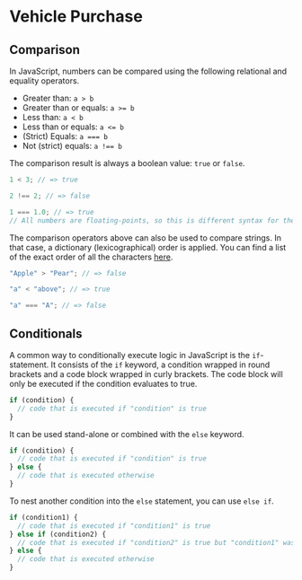 # Vehicle Purchase

## Comparison

In JavaScript, numbers can be compared using the following relational and equality operators.

- Greater than: `a > b`
- Greater than or equals: `a >= b`
- Less than: `a < b`
- Less than or equals: `a <= b`
- (Strict) Equals: `a === b`
- Not (strict) equals: `a !== b`

The comparison result is always a boolean value: `true` or `false`.

```js
1 < 3; // => true

2 !== 2; // => false

1 === 1.0; // => true
// All numbers are floating-points, so this is different syntax for the exact same value.
```

The comparison operators above can also be used to compare strings. In that case, a dictionary (lexicographical) order is applied. You can find a list of the exact order of all the characters [here](https://www.fileformat.info/info/charset/UTF-16/list.htm).

```js
"Apple" > "Pear"; // => false

"a" < "above"; // => true

"a" === "A"; // => false
```

## Conditionals

A common way to conditionally execute logic in JavaScript is the `if`-statement. It consists of the `if` keyword, a condition wrapped in round brackets and a code block wrapped in curly brackets. The code block will only be executed if the condition evaluates to true.

```js
if (condition) {
  // code that is executed if "condition" is true
}
```

It can be used stand-alone or combined with the `else` keyword.

```js
if (condition) {
  // code that is executed if "condition" is true
} else {
  // code that is executed otherwise
}
```

To nest another condition into the `else` statement, you can use `else if`.

```js
if (condition1) {
  // code that is executed if "condition1" is true
} else if (condition2) {
  // code that is executed if "condition2" is true but "condition1" was false
} else {
  // code that is executed otherwise
}
```
